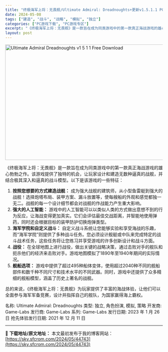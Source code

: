 ```yaml
---
title: "终极海军上将：无畏舰/Ultimate Admiral: Dreadnoughts+更新v1.5.1.1 PC中文 1.44G"
date: 2024-05-08
tags: ["建造", "战斗", "战略", "模拟", "独立"]
categories: ["PC游戏下载", "PC游戏专区"]
excerpt: "《终极海军上将：无畏舰》是一款旨在成为同类游戏中的第一款真正海战游戏的雄心勃勃之作。该游戏提供了独特的机会，让玩家设计和建造无数种逼真的战舰，并结合极其深入和逼真的战斗模型。以下是该游戏的一些特征： 按照您想要的方式建造战舰： 成为强大战舰的建筑师，从小型鱼雷艇到强大的战舰！选择炮塔布局、装甲方案、&hellip;"
layout: post
---
```


<img class="igg-image-content aligncenter" title="Ultimate Admiral Dreadnoughts v1 5 1 1 Free Download" src="https://sky.sfcrom.com/wp-content/uploads/2024/05/5a6ca-Ultimate-Admiral-Dreadnoughts-Free-Download.jpg" alt="Ultimate Admiral Dreadnoughts v1 5 1 1 Free Download" width="660" height="370" />

《终极海军上将：无畏舰》是一款旨在成为同类游戏中的第一款真正海战游戏的雄心勃勃之作。该游戏提供了独特的机会，让玩家设计和建造无数种逼真的战舰，并结合极其深入和逼真的战斗模型。以下是该游戏的一些特征：
<ol>
 	<li><strong>按照您想要的方式建造战舰：</strong> 成为强大战舰的建筑师，从小型鱼雷艇到强大的战舰！选择炮塔布局、装甲方案、漏斗放置等，使每艘船的外观和感觉都独一无二。战舰的每一个设计细节都会对战舰的作战能力产生重大影响。</li>
 	<li><strong>强大的人工智能：</strong> 游戏中的人工智能可以以类似人类的方式做出意想不到的行为反应，让海战变得更加真实。它们会评估最佳交战距离，并智能地使用弹药，同时还会根据目标的装甲防护切换炮弹类型。</li>
 	<li><strong>海军学院和自定义战斗：</strong> 自定义战斗系统让您能够实验和享受海战的乐趣，而“海军学院”则提供了多种战斗任务。您必须设计舰艇或中队来完成特定的战斗战术任务，这些任务将让您练习并享受游戏的许多创新设计和战斗方面。</li>
 	<li><strong>战役：</strong> 在全球地图上进行战役，做出关键的战略决策，通过击败对手的舰队和扼杀他们的经济来击败对手。游戏地图模拟了1890年至1940年期间的实际情况。</li>
 	<li><strong>舰船选项：</strong> 游戏中提供了超过495种船体变体，使用超过2040种不同的舰船部件和数千种不同尺寸和技术水平的不同武器。同时，游戏中还提供了众多精细的舰船模型，涵盖了历史上著名的战舰。</li>
</ol>
总的来说，《终极海军上将：无畏舰》为玩家提供了丰富的海战体验，让他们可以全面参与海军军备竞赛，设计并指挥自己的舰队，为国家赢得海上霸权。

名称: Ultimate Admiral: Dreadnoughts
类型: 独立, 角色扮演, 模拟, 策略
开发商: Game-Labs
发行商: Game-Labs
系列: Game-Labs
发行日期: 2023 年 1 月 26 日
抢先体验发行日期: 2021 年 12 月 11 日

---
📖 **下载地址/原文地址：** 本文最初发布于我的博客网站：[https://sky.sfcrom.com/2024/05/44743](https://sky.sfcrom.com/2024/05/44743)
